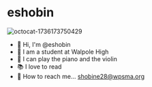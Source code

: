 # eshobin
![octocat-1736173750429](https://github.com/user-attachments/assets/6854b910-79ee-483f-80f3-1dbb48cbe5fc)
- 👋 Hi, I'm @eshobin
- 🏫 I am a student at Walpole High
- 🎼 I can play the piano and the violin
- 📚 I love to read
- 💌 How to reach me... shobine28@wpsma.org
